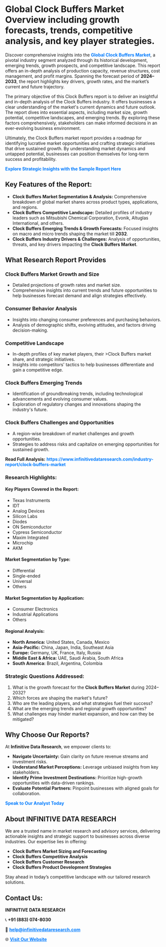 <h1>Global Clock Buffers Market Overview including growth forecasts, trends, competitive analysis, and key player strategies.</h1>
<p>
Discover comprehensive insights into the 
<a href="https://www.infinitivedataresearch.com/industry-report/clock-buffers-market" rel="dofollow" style="color: #007BFF; text-decoration: none;"><strong>Global Clock Buffers Market</strong></a>, a pivotal industry segment analyzed through its historical development, emerging trends, growth prospects, and competitive landscape. This report offers an in-depth analysis of production capacity, revenue structures, cost management, and profit margins. Spanning the forecast period of <strong>2024–2033</strong>, the report highlights key drivers, growth rates, and the market’s current and future trajectory.
</p>
<p>
The primary objective of this Clock Buffers report is to deliver an insightful and in-depth analysis of the Clock Buffers industry. It offers businesses a clear understanding of the market's current dynamics and future outlook. The report dives into essential aspects, including market size, growth potential, competitive landscapes, and emerging trends. By exploring these factors comprehensively, stakeholders can make informed decisions in an ever-evolving business environment.
</p>
<p>
Ultimately, the Clock Buffers market report provides a roadmap for identifying lucrative market opportunities and crafting strategic initiatives that drive sustained growth. By understanding market dynamics and untapped potential, businesses can position themselves for long-term success and profitability.
</p>
<p>
<a href="https://www.infinitivedataresearch.com/request-sample/reportId=106271" style="color: #007BFF; text-decoration: none;"><strong>Explore Strategic Insights with the Sample Report Here</strong></a>
</p>

<h2>Key Features of the Report:</h2>
<ul>
<li><strong>Clock Buffers Market Segmentation & Analysis:</strong> Comprehensive breakdown of global market shares across product types, applications, and regions.</li>
<li><strong>Clock Buffers Competitive Landscape:</strong> Detailed profiles of industry leaders such as Mitsubishi Chemical Corporation, Evonik, Altuglas International, and others.</li>
<li><strong>Clock Buffers Emerging Trends & Growth Forecasts:</strong> Focused insights on macro and micro trends shaping the market till <strong>2032</strong>.</li>
<li><strong>Clock Buffers Industry Drivers & Challenges:</strong> Analysis of opportunities, threats, and key drivers impacting the <strong>Clock Buffers Market</strong>.</li>
</ul>

<h2>What Research Report Provides</h2>
<h3>Clock Buffers Market Growth and Size</h3>
<ul>
<li>Detailed projections of growth rates and market size.</li>
<li>Comprehensive insights into current trends and future opportunities to help businesses forecast demand and align strategies effectively.</li>
</ul>

<h3>Consumer Behavior Analysis</h3>
<ul>
<li>Insights into changing consumer preferences and purchasing behaviors.</li>
<li>Analysis of demographic shifts, evolving attitudes, and factors driving decision-making.</li>
</ul>

<h3>Competitive Landscape</h3>
<ul>
<li>In-depth profiles of key market players, their >Clock Buffers market share, and strategic initiatives.</li>
<li>Insights into competitors' tactics to help businesses differentiate and gain a competitive edge.</li>
</ul>

<h3>Clock Buffers Emerging Trends</h3>
<ul>
<li>Identification of groundbreaking trends, including technological advancements and evolving consumer values.</li>
<li>Exploration of regulatory changes and innovations shaping the industry's future.</li>
</ul>

<h3>Clock Buffers Challenges and Opportunities</h3>
<ul>
<li>A region-wise breakdown of market challenges and growth opportunities.</li>
<li>Strategies to address risks and capitalize on emerging opportunities for sustained growth.</li>
</ul>
<p><strong>Read Full Analysis:</strong> <a href="https://www.infinitivedataresearch.com/industry-report/clock-buffers-market" rel="dofollow" style="color: #007BFF; text-decoration: none;"><strong>https://www.infinitivedataresearch.com/industry-report/clock-buffers-market</strong></a></p>
<h3>Research Highlights:</h3>
<h4>Key Players Covered in the Report:</h4>
<ul><li>Texas Instruments</li><li>IDT</li><li>Analog Devices</li><li>Silicon Labs</li><li>Diodes</li><li>ON Semiconductor</li><li>Cypress Semiconductor</li><li>Maxim Integrated</li><li>Microchip</li><li>AKM</li></ul>
<h4>Market Segmentation by Type:</h4>
<ul><li>Differential</li><li>Single-ended</li><li>Universal</li><li>Others</li></ul>
<h4>Market Segmentation by Application:</h4>
<ul><li>Consumer Electronics</li><li>Industrial Applications</li><li>Others</li></ul>

<h4>Regional Analysis:</h4>
<ul>
<li><strong>North America:</strong> United States, Canada, Mexico</li>
<li><strong>Asia-Pacific:</strong> China, Japan, India, Southeast Asia</li>
<li><strong>Europe:</strong> Germany, UK, France, Italy, Russia</li>
<li><strong>Middle East & Africa:</strong> UAE, Saudi Arabia, South Africa</li>
<li><strong>South America:</strong> Brazil, Argentina, Colombia</li>
</ul>

<h3>Strategic Questions Addressed:</h3>
<ol>
<li>What is the growth forecast for the <strong>Clock Buffers Market</strong> during 2024–2032?</li>
<li>Which forces are shaping the market's future?</li>
<li>Who are the leading players, and what strategies fuel their success?</li>
<li>What are the emerging trends and regional growth opportunities?</li>
<li>What challenges may hinder market expansion, and how can they be mitigated?</li>
</ol>

<h2>Why Choose Our Reports?</h2>
<p>At <strong>Infinitive Data Research</strong>, we empower clients to:</p>
<ul>
<li><strong>Navigate Uncertainty:</strong> Gain clarity on future revenue streams and investment risks.</li>
<li><strong>Understand Market Perceptions:</strong> Leverage unbiased insights from key stakeholders.</li>
<li><strong>Identify Prime Investment Destinations:</strong> Prioritize high-growth opportunities with data-driven rankings.</li>
<li><strong>Evaluate Potential Partners:</strong> Pinpoint businesses with aligned goals for collaboration.</li>
</ul>
<p><a href="https://www.infinitivedataresearch.com/industry-report/clock-buffers-market" rel="dofollow" style="color: #007BFF; text-decoration: none;"><strong>Speak to Our Analyst Today</strong></a></p>

<h2>About INFINITIVE DATA RESEARCH</h2>
<p>We are a trusted name in market research and advisory services, delivering actionable insights and strategic support to businesses across diverse industries. Our expertise lies in offering:</p>
<ul>
<li><strong>Clock Buffers Market Sizing and Forecasting</strong></li>
<li><strong>Clock Buffers Competitive Analysis</strong></li>
<li><strong>Clock Buffers Customer Research</strong></li>
<li><strong>Clock Buffers Product Development Strategies</strong></li>
</ul>
<p>Stay ahead in today’s competitive landscape with our tailored research solutions.</p>

<h2>Contact Us:</h2>
<p><strong>INFINITIVE DATA RESEARCH</strong></p>
<p>📞 <strong>+91 (883) 074-8030</strong></p>
<p>📧 <strong><a href="mailto:help@infinitivedataresearch.com" style="color: #007BFF;">help@infinitivedataresearch.com</a></strong></p>
<p>🌐 <strong><a href="https://www.infinitivedataresearch.com" rel="dofollow" style="color: #007BFF;">Visit Our Website</a></strong></p>